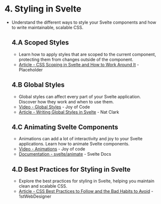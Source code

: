 # 4. Styling in Svelte
- Understand the different ways to style your Svelte components and how to write maintainable, scalable CSS.
    ## 4.A Scoped Styles
    - Learn how to apply styles that are scoped to the current component, protecting them from changes outside of the component.
    - [Article - CSS Scoping in Svelte and How to Work Around It](https://dev.to/wraith/css-scoping-in-svelte-and-how-to-work-around-it-37po) - Placeholder
    ## 4.B Global Styles
    - Global styles can affect every part of your Svelte application. Discover how they work and when to use them.
    - [Video - Global Styles](https://www.youtube.com/watch?v=2HHE2zexu1o) - Joy of Code
    - [Article - Writing Global Styles in Svelte](https://natclark.com/tutorials/svelte-global-styles/) - Nat Clark
    ## 4.C Animating Svelte Components
    - Animations can add a lot of interactivity and joy to your Svelte applications. Learn how to animate Svelte components.
    - [Video - Animations](https://www.youtube.com/watch?v=fPC5fV7pntw) - Joy of code
    - [Documentation - svelte/animate](https://svelte.dev/docs/svelte-animate) - Svelte Docs
    ## 4.D Best Practices for Styling in Svelte
    - Explore the best practices for styling in Svelte, helping you maintain clean and scalable CSS.
    - [Article - CSS Best Practices to Follow and the Bad Habits to Avoid](https://1stwebdesigner.com/css-best-practices/#:~:text=CSS%20Best%20Practices%201%20Use%20CSS%20Reset%20Browser,Code%20instead%20of%20Name%20Color%20...%20More%20items) - 1stWebDesigner